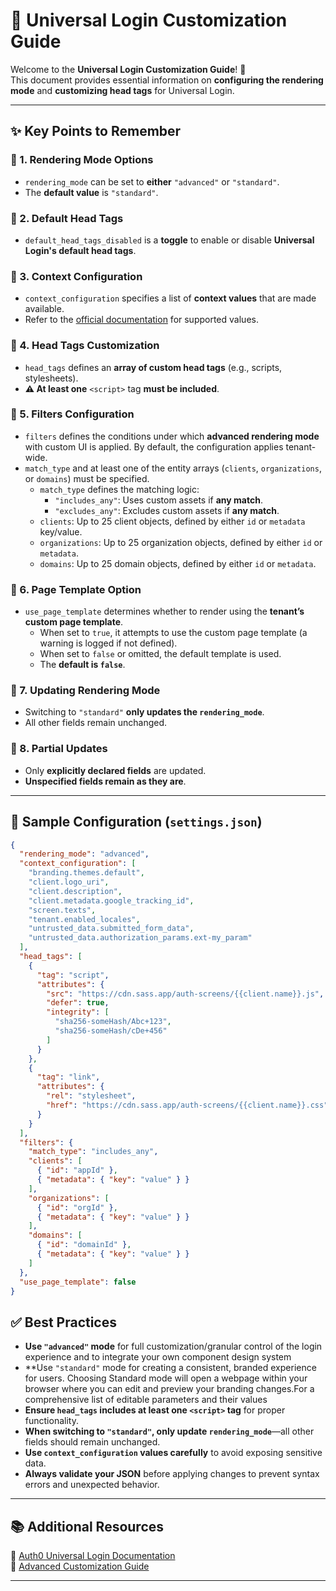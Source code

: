 # 🚀 Universal Login Customization Guide

Welcome to the **Universal Login Customization Guide**! 🎨  
This document provides essential information on **configuring the rendering mode** and **customizing head tags** for Universal Login.

---

## ✨ Key Points to Remember

### 🔹 1. Rendering Mode Options
- `rendering_mode` can be set to **either** `"advanced"` or `"standard"`.
- The **default value** is `"standard"`.

### 🔹 2. Default Head Tags
- `default_head_tags_disabled` is a **toggle** to enable or disable **Universal Login's default head tags**.

### 🔹 3. Context Configuration
- `context_configuration` specifies a list of **context values** that are made available.
- Refer to the [official documentation](https://auth0.com/docs/customize/login-pages/advanced-customizations/getting-started/configure-acul-screens) for supported values.

### 🔹 4. Head Tags Customization
- `head_tags` defines an **array of custom head tags** (e.g., scripts, stylesheets).
- **⚠️ At least one** `<script>` tag **must be included**.

### 🔹 5. Filters Configuration
- `filters` defines the conditions under which **advanced rendering mode** with custom UI is applied. By default, the configuration applies tenant-wide.
- `match_type` and at least one of the entity arrays (`clients`, `organizations`, or `domains`) must be specified.
  - `match_type` defines the matching logic:
    - `"includes_any"`: Uses custom assets if **any match**.
    - `"excludes_any"`: Excludes custom assets if **any match**.
  - `clients`: Up to 25 client objects, defined by either `id` or `metadata` key/value.
  - `organizations`: Up to 25 organization objects, defined by either `id` or `metadata`.
  - `domains`: Up to 25 domain objects, defined by either `id` or `metadata`.

### 🔹 6. Page Template Option
- `use_page_template` determines whether to render using the **tenant’s custom page template**.
  - When set to `true`, it attempts to use the custom page template (a warning is logged if not defined).
  - When set to `false` or omitted, the default template is used.
  - The **default is `false`**.

### 🔹 7. Updating Rendering Mode
- Switching to `"standard"` **only updates the `rendering_mode`**.
- All other fields remain unchanged.

### 🔹 8. Partial Updates
- Only **explicitly declared fields** are updated.
- **Unspecified fields remain as they are**.

---

## 📄 Sample Configuration (`settings.json`)

```json
{
  "rendering_mode": "advanced",
  "context_configuration": [
    "branding.themes.default",
    "client.logo_uri",
    "client.description",
    "client.metadata.google_tracking_id",
    "screen.texts",
    "tenant.enabled_locales",
    "untrusted_data.submitted_form_data",
    "untrusted_data.authorization_params.ext-my_param"
  ],
  "head_tags": [
    {
      "tag": "script",
      "attributes": {
        "src": "https://cdn.sass.app/auth-screens/{{client.name}}.js",
        "defer": true,
        "integrity": [
          "sha256-someHash/Abc+123",
          "sha256-someHash/cDe+456"
        ]
      }
    },
    {
      "tag": "link",
      "attributes": {
        "rel": "stylesheet",
        "href": "https://cdn.sass.app/auth-screens/{{client.name}}.css"
      }
    }
  ],
  "filters": {
    "match_type": "includes_any",
    "clients": [
      { "id": "appId" },
      { "metadata": { "key": "value" } }
    ],
    "organizations": [
      { "id": "orgId" },
      { "metadata": { "key": "value" } }
    ],
    "domains": [
      { "id": "domainId" },
      { "metadata": { "key": "value" } }
    ]
  },
  "use_page_template": false
}
```


## ✅ Best Practices

- **Use `"advanced"` mode** for full customization/granular control of the login experience and to integrate your own component design system
- **Use `"standard"` mode for creating a consistent, branded experience for users. Choosing Standard mode will open a webpage
  within your browser where you can edit and preview your branding changes.For a comprehensive list of editable parameters and their values
- **Ensure `head_tags` includes at least one `<script>` tag** for proper functionality.
- **When switching to `"standard"`, only update `rendering_mode`**—all other fields should remain unchanged.
- **Use `context_configuration` values carefully** to avoid exposing sensitive data.
- **Always validate your JSON** before applying changes to prevent syntax errors and unexpected behavior.

---

## 📚 Additional Resources

📖 [Auth0 Universal Login Documentation](https://auth0.com/docs/customize/login-pages)  
📖 [Advanced Customization Guide](https://auth0.com/docs/customize/login-pages/advanced-customizations/getting-started/configure-acul-screens)

---
